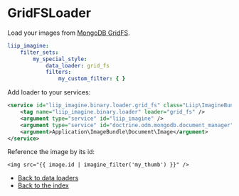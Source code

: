 # GridFSLoader

Load your images from [MongoDB GridFS](http://docs.mongodb.org/manual/applications/gridfs/).

``` yaml
liip_imagine:
    filter_sets:
        my_special_style:
            data_loader: grid_fs
            filters:
                my_custom_filter: { }
```

Add loader to your services:

``` xml
<service id="liip_imagine.binary.loader.grid_fs" class="Liip\ImagineBundle\Binary\Loader\GridFSLoader">
    <tag name="liip_imagine.binary.loader" loader="grid_fs" />
    <argument type="service" id="liip_imagine" />
    <argument type="service" id="doctrine.odm.mongodb.document_manager" />
    <argument>Application\ImageBundle\Document\Image</argument>
</service>
```

Reference the image by its id:

``` jinja
<img src="{{ image.id | imagine_filter('my_thumb') }}" />
```

- [Back to data loaders](../data-loaders.md)
- [Back to the index](../index.md)
